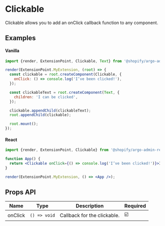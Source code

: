 # Clickable

Clickable allows you to add an onClick callback function to any component.

## Examples

#### Vanilla

```js
import {render, ExtensionPoint, Clickable, Text} from '@shopify/argo-admin';

render(ExtensionPoint.MyExtension, (root) => {
  const clickable = root.createComponent(Clickable, {
    onClick: () => console.log('I’ve been clicked!'),
  });

  const clickableText = root.createComponent(Text, {
    children: 'I can be clicked',
  });

  clickable.appendChild(clickableText);
  root.appendChild(clickable);

  root.mount();
});
```

#### React

```jsx
import {render, ExtensionPoint, Clickable} from '@shopify/argo-admin-react';

function App() {
  return <Clickable onClick={() => console.log('I’ve been clicked!')}>I can be clicked</Clickable>;
}

render(ExtensionPoint.MyExtension, () => <App />);
```

## Props API

| Name    | Type         | Description                 | Required |
| ------- | ------------ | --------------------------- | -------- |
| onClick | `() => void` | Callback for the clickable. | ☑️       |
